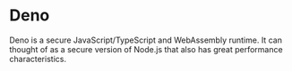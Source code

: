 # Deno

Deno is a secure JavaScript/TypeScript and WebAssembly runtime. It can thought of as a secure version of Node.js that also has great performance characteristics.